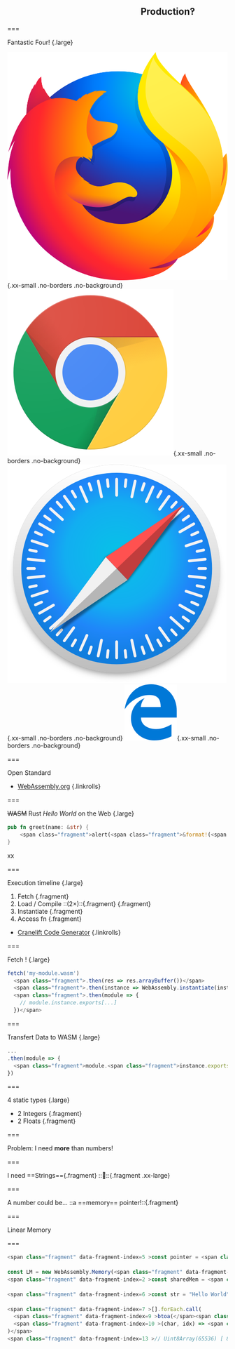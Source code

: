 <!--{section^1:data-breadcrumb="Production‽"}-->

<!--{.interleaf data-background-image="/img/unsplash/patrick-fore-381200-unsplash.jpg"}-->
<!-- Photo by Patrick Fore on Unsplash -->

## <svg class="icon"><use xlink:href="/img/icons.svg#dots-two-vertical"></svg> Production‽

===

Fantastic Four! {.large}

![](../img/firefox.svg){.xx-small .no-borders .no-background} ![](../img/chrome.svg){.xx-small .no-borders .no-background} ![](../img/safari.svg){.xx-small .no-borders .no-background} ![](../img/edge.svg){.xx-small .no-borders .no-background}

===
<!--{ .punchline }-->

Open Standard

- [WebAssembly.org](https://webassembly.org/)
{.linkrolls}

===

~~WASM~~ Rust _Hello World_ on the Web {.large}
```rust
pub fn greet(name: &str) {
    <span class="fragment">alert(<span class="fragment">&format!(<span class="fragment">"Hey! {}!"</span>, <span class="fragment">name</span>)</span>);</span>
}
```

xx

===
<!--{ .large }-->

Execution timeline {.large}
1. Fetch {.fragment}
2. Load / Compile ::(2×)::{.fragment} {.fragment}
3. Instantiate {.fragment}
4. Access fn {.fragment}

- [Cranelift Code Generator](https://cranelift.readthedocs.io/en/latest/)
{.linkrolls}

===

Fetch ! {.large}
```js
fetch('my-module.wasm')
  <span class="fragment">.then(res => res.arrayBuffer())</span>
  <span class="fragment">.then(instance => WebAssembly.instantiate(instance))</span>
  <span class="fragment">.then(module => {
    // module.instance.exports[...]
  })</span>
```

===

Transfert Data to WASM {.large}
```js
...
.then(module => {
  <span class="fragment">module.<span class="fragment">instance.exports.</span><span class="fragment">greet(<span class="fragment">'Folks'</span>)</span></span>
})
```

===
<!--{ .x-large }-->

4 static types {.large}
- 2 Integers {.fragment}
- 2 Floats {.fragment}

===
<!--{ .xx-large }-->
Problem:
I need **more** than numbers!

===

I need ==Strings=={.fragment}
::💩::{.fragment .xx-large}

<!-- {section: .xx-large} -->

===
<!--{ .xx-large }-->
A number could be…
::a ==memory== pointer!::{.fragment}

===
<!--{ .punchline }-->
Linear Memory

===

```js
<span class="fragment" data-fragment-index=5 >const pointer = <span class="fragment" data-fragment-index=1 >0</span></span>

const LM = new WebAssembly.Memory(<span class="fragment" data-fragment-index=1 >{ initial: 1 }</span>)
<span class="fragment" data-fragment-index=2 >const sharedMem = <span class="fragment" data-fragment-index=3 >new Uint8Array(<span class="fragment" data-fragment-index=4 >LM.buffer</span>)</span></span>

<span class="fragment" data-fragment-index=6 >const str = "Hello World"</span>

<span class="fragment" data-fragment-index=7 >[].forEach.call(
  <span class="fragment" data-fragment-index=9 >btoa(</span><span class="fragment" data-fragment-index=8 >str</span><span class="fragment" data-fragment-index=9 >)</span>,
  <span class="fragment" data-fragment-index=10 >(char, idx) => <span class="fragment" data-fragment-index=12 >sharedMem[<span class="fragment" data-fragment-index=13 >pointer + idx</span>]</span> = <span class="fragment" data-fragment-index=11 >char.charCodeAt(0)</span></span>
)</span>
<span class="fragment" data-fragment-index=13 >// Uint8Array(65536) [ 83, 71, 86, 115, 98, 71, 56, 103, 86, 50, … ]</span>
```
 